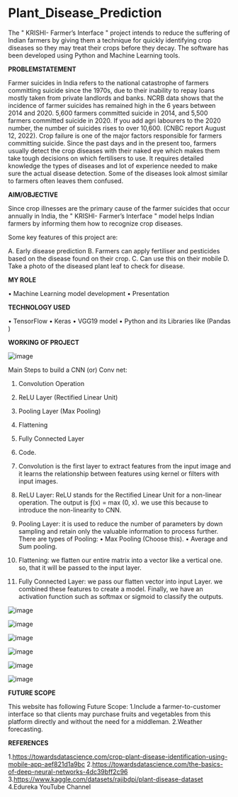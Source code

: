 # Plant_Disease_Prediction
The " KRISHI- Farmer’s Interface " project intends to reduce the suffering of Indian farmers by giving them a technique for quickly identifying crop diseases so they may treat their crops before they decay. The software has been developed using Python and Machine Learning tools. 

**PROBLEMSTATEMENT**

Farmer suicides in India refers to the national catastrophe of farmers committing suicide since the 1970s, due to their inability to repay loans mostly taken from private landlords and banks. NCRB data shows that the incidence of farmer suicides has remained high in the 6 years between 2014 and 2020. 5,600 farmers committed suicide in 2014, and 5,500 farmers committed suicide in 2020. If you add agri labourers to the 2020 number, the number of suicides rises to over 10,600. (CNBC report August 12, 2022). Crop failure is one of the major factors responsible for farmers committing suicide. Since the past days and in the present too, farmers usually detect the crop diseases with their naked eye which makes them take tough decisions on which fertilisers to use. It requires detailed knowledge the types of diseases and lot of experience needed to make sure the actual disease detection. Some of the diseases look almost similar to farmers often leaves them confused.
 

**AIM/OBJECTIVE**

 Since crop illnesses are the primary cause of the farmer suicides that occur annually in India, the " KRISHI- Farmer’s Interface " model helps Indian farmers by informing them how to recognize crop diseases. 

Some key features of this project are:


A.	Early disease prediction
B.	Farmers can apply fertiliser and pesticides based on the disease found on their crop.
C.	Can use this on their mobile
D.	Take a photo of the diseased plant leaf to check for disease.


**MY ROLE**

•	Machine Learning model development
•	Presentation 

**TECHNOLOGY USED**

•	TensorFlow
•	Keras 
•	VGG19 model
•	Python and its Libraries like (Pandas ) 

**WORKING OF PROJECT**

![image](https://user-images.githubusercontent.com/73419872/212808632-5183383f-d3b5-4d61-911f-2f359e038471.png)
 
Main Steps to build a CNN (or) Conv net:
1.	Convolution Operation
2.	ReLU Layer (Rectified Linear Unit)
3.	Pooling Layer (Max Pooling)
4.	Flattening
5.	Fully Connected Layer
6.	Code.



1. Convolution is the first layer to extract features from the input image and it learns the relationship between features using kernel or filters with input images.

2. ReLU Layer: ReLU stands for the Rectified Linear Unit for a non-linear operation. The output is ƒ(x) = max (0, x). we use this because to introduce the non-linearity to CNN.

3. Pooling Layer: it is used to reduce the number of parameters by down sampling and retain only the valuable information to process further. There are types of Pooling:
•	Max Pooling (Choose this).
•	Average and Sum pooling.
4. Flattening: we flatten our entire matrix into a vector like a vertical one. so, that it will be passed to the input layer.

5. Fully Connected Layer: we pass our flatten vector into input Layer. we combined these features to create a model. Finally, we have an activation function such as softmax or sigmoid to classify the outputs.

![image](https://user-images.githubusercontent.com/73419872/212808651-ce8afa34-d42d-4394-9a96-7edb634c2c23.png)

![image](https://user-images.githubusercontent.com/73419872/212808482-4401285a-970c-435b-ae30-05db6469b8dd.png)

![image](https://user-images.githubusercontent.com/73419872/212808490-7b30b610-7b54-412e-b399-8d00f85d84bd.png)

![image](https://user-images.githubusercontent.com/73419872/212808673-66b8fe61-a7f6-4d7d-b0cc-deac32d792fa.png)

![image](https://user-images.githubusercontent.com/73419872/212808688-4ae0e1f1-856e-4697-95d4-01dbaa93efaf.png)

![image](https://user-images.githubusercontent.com/73419872/212808703-79919203-1c7e-4211-bf61-e42f031fb477.png)

**FUTURE SCOPE**

This website has following Future Scope:
1.Include a farmer-to-customer interface so that clients may purchase fruits and vegetables from this platform directly and without the need for a middleman.
2.Weather forecasting.
 
**REFERENCES**

1.https://towardsdatascience.com/crop-plant-disease-identification-using-mobile-app-aef821d1a9bc 
2.https://towardsdatascience.com/the-basics-of-deep-neural-networks-4dc39bff2c96 
3.https://www.kaggle.com/datasets/rajibdpi/plant-disease-dataset
4.Edureka YouTube Channel 
